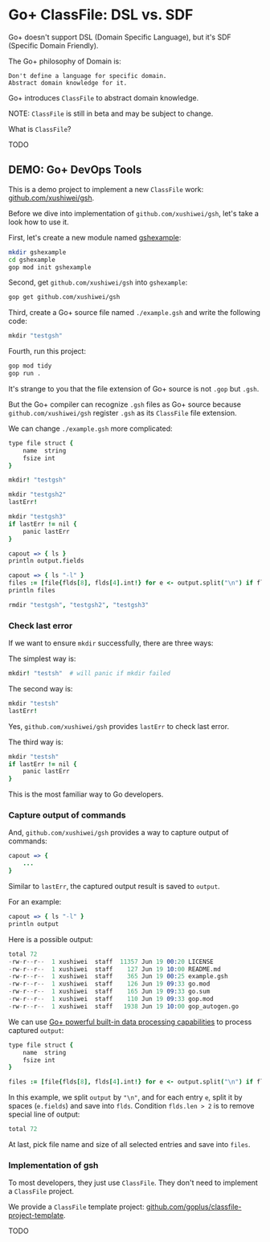 Go+ ClassFile: DSL vs. SDF
=====

Go+ doesn't support DSL (Domain Specific Language), but it's SDF (Specific Domain Friendly).

The Go+ philosophy of Domain is:

```
Don't define a language for specific domain.
Abstract domain knowledge for it.
```

Go+ introduces `ClassFile` to abstract domain knowledge.

NOTE: `ClassFile` is still in beta and may be subject to change.

What is `ClassFile`?

TODO


## DEMO: Go+ DevOps Tools

This is a demo project to implement a new `ClassFile` work: [github.com/xushiwei/gsh](https://github.com/xushiwei/gsh).

Before we dive into implementation of `github.com/xushiwei/gsh`, let's take a look how to use it.

First, let's create a new module named [gshexample](https://github.com/xushiwei/gshexample):

```sh
mkdir gshexample
cd gshexample
gop mod init gshexample
```

Second, get `github.com/xushiwei/gsh` into `gshexample`:

```sh
gop get github.com/xushiwei/gsh
```

Third, create a Go+ source file named `./example.gsh` and write the following code:

```coffee
mkdir "testgsh"
```

Fourth, run this project:

```sh
gop mod tidy
gop run .
```

It's strange to you that the file extension of Go+ source is not `.gop` but `.gsh`.

But the Go+ compiler can recognize `.gsh` files as Go+ source because `github.com/xushiwei/gsh` register `.gsh` as its `ClassFile` file extension.

We can change `./example.gsh` more complicated:

```coffee
type file struct {
	name  string
	fsize int
}

mkdir! "testgsh"

mkdir "testgsh2"
lastErr!

mkdir "testgsh3"
if lastErr != nil {
	panic lastErr
}

capout => { ls }
println output.fields

capout => { ls "-l" }
files := [file{flds[8], flds[4].int!} for e <- output.split("\n") if flds := e.fields; flds.len > 2]
println files

rmdir "testgsh", "testgsh2", "testgsh3"
```

### Check last error

If we want to ensure `mkdir` successfully, there are three ways:

The simplest way is:

```coffee
mkdir! "testsh"  # will panic if mkdir failed
```

The second way is:

```coffee
mkdir "testsh"
lastErr!
```

Yes, `github.com/xushiwei/gsh` provides `lastErr` to check last error.

The third way is:

```coffee
mkdir "testsh"
if lastErr != nil {
    panic lastErr
}
```

This is the most familiar way to Go developers.

### Capture output of commands

And, `github.com/xushiwei/gsh` provides a way to capture output of commands:

```coffee
capout => {
    ...
}
```

Similar to `lastErr`, the captured output result is saved to `output`.

For an example:

```coffee
capout => { ls "-l" }
println output
```

Here is a possible output:

```s
total 72
-rw-r--r--  1 xushiwei  staff  11357 Jun 19 00:20 LICENSE
-rw-r--r--  1 xushiwei  staff    127 Jun 19 10:00 README.md
-rw-r--r--  1 xushiwei  staff    365 Jun 19 00:25 example.gsh
-rw-r--r--  1 xushiwei  staff    126 Jun 19 09:33 go.mod
-rw-r--r--  1 xushiwei  staff    165 Jun 19 09:33 go.sum
-rw-r--r--  1 xushiwei  staff    110 Jun 19 09:33 gop.mod
-rw-r--r--  1 xushiwei  staff   1938 Jun 19 10:00 gop_autogen.go
```

We can use [Go+ powerful built-in data processing capabilities](doc/docs.md#data-processing) to process captured `output`:

```coffee
type file struct {
	name  string
	fsize int
}

files := [file{flds[8], flds[4].int!} for e <- output.split("\n") if flds := e.fields; flds.len > 2]
```

In this example, we split `output` by `"\n"`, and for each entry `e`, split it by spaces (`e.fields`) and save into `flds`. Condition `flds.len > 2` is to remove special line of output:

```s
total 72
```

At last, pick file name and size of all selected entries and save into `files`.


### Implementation of gsh

To most developers, they just use `ClassFile`. They don't need to implement a `ClassFile` project.

We provide a `ClassFile` template project: [github.com/goplus/classfile-project-template](https://github.com/goplus/classfile-project-template).

TODO
